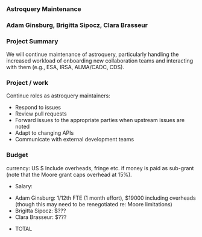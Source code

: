 ### Astroquery Maintenance

### Adam Ginsburg, Brigitta Sipocz, Clara Brasseur

### Project Summary
We will continue maintenance of astroquery, particularly handling the increased workload of onboarding new collaboration teams and interacting with them (e.g., ESA, IRSA, ALMA/CADC, CDS).

### Project / work

Continue roles as astroquery maintainers:
 * Respond to issues
 * Review pull requests
 * Forward issues to the appropriate parties when upstream issues are noted
 * Adapt to changing APIs
 * Communicate with external development teams

### Budget
currency: US $
Include overheads, fringe etc. if money is paid as sub-grant (note that the Moore grant caps overhead at 15%).

- Salary:

 * Adam Ginsburg: 1/12th FTE (1 month effort), $19000 including overheads (though this may need to be renegotiated re: Moore limitations)
 * Brigitta Sipocz: $???
 * Clara Brasseur: $???

- TOTAL
